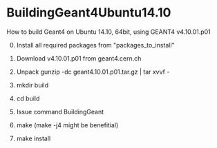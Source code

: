# BuildingGeant4Ubuntu14.10
How to build Geant4 on Ubuntu 14.10, 64bit, using GEANT4 v4.10.01.p01

0. Install all required packages from "packages_to_install"

1. Download v4.10.01.p01 from geant4.cern.ch

2. Unpack gunzip -dc geant4.10.01.p01.tar.gz | tar xvvf -

3. mkdir build

4. cd build

5. Issue command BuildingGeant

6. make (make -j4 might be benefitial)

7. make install
